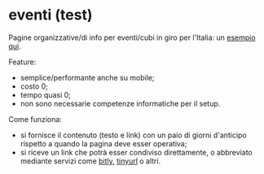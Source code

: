 # eventi (test)

Pagine organizzative/di info per eventi/cubi in giro per l'Italia: un
[esempio
qui](https://github.com/av-italia/eventi/tree/main/evs/template#readme).

Feature:
- semplice/performante anche su mobile;
- costo 0;
- tempo quasi 0;
- non sono necessarie competenze informatiche per il setup.

Come funziona:
- si fornisce il contenuto (testo e link) con un paio di giorni d'anticipo
  rispetto a quando la pagina deve esser operativa;
- si riceve un link che potrà esser condiviso direttamente, o
  abbreviato mediante servizi come [bitly](https://bitly.com/),
  [tinyurl](https://tinyurl.com/) o altri.
